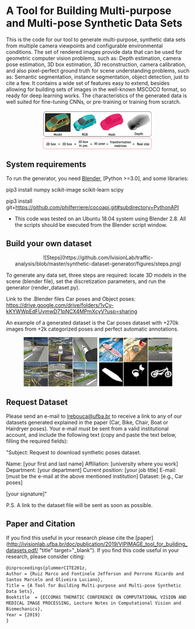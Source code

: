 # A Tool for Building Multi-purpose and Multi-pose Synthetic Data Sets

This is the code for our tool to generate multi-purpose, synthetic data sets from multiple camera viewpoints and configurable environmental conditions. The set of rendered images provide data that can be used for geometric computer vision problems, such as: Depth estimation, camera pose estimation, 3D box estimation, 3D reconstruction, camera calibration, and also pixel-perfect ground truth for scene understanding problems, such as: Semantic segmentation, instance segmentation, object detection, just to cite a few. It contains a wide set of features easy to extend, besides allowing for building sets of images in the well-known MSCOCO format, so ready for deep learning works. The characteristics of the generated data is well
suited for fine-tuning CNNs, or pre-training or training from scratch.

<p align="center">
	<img src="https://github.com/IvisionLab/traffic-analysis/blob/master/synthetic-dataset-generator/figures/outputs.png" width="60%" align="center" height="60%">
</p>

## System requirements

To run the generator, you need [Blender](https://github.com/dfelinto/blender), [Python >=3.0], and some libraries:

pip3 install numpy scikit-image scikit-learn scipy

pip3 install git+https://github.com/philferriere/cocoapi.git#subdirectory=PythonAPI

* This code was tested on an Ubuntu 18.04 system using Blender 2.8. All the scripts should be executed from the Blender script window.

## Build your own dataset

<p align="center">
	![Steps](https://github.com/IvisionLab/traffic-analysis/blob/master/synthetic-dataset-generator/figures/steps.png)
</p>

To generate any data set, three steps are required: locate 3D models in the scene (blender file), set the discretization parameters, and run the generator (render_dataset.py).

Link to the .Blender files Car poses and Object poses: https://drive.google.com/drive/folders/1vCy-kKYWWpEdFUymwD71pNCX4MPmXcyV?usp=sharing

An example of a generated dataset is the Car poses dataset with +270k images from +2k categorized poses and perfect automatic annotations.
<p align="center">
	<img src="https://github.com/IvisionLab/traffic-analysis/blob/master/synthetic-dataset-generator/figures/examples2.png" width="40%" align="center" height="40%">
	<img src="https://github.com/IvisionLab/traffic-analysis/blob/master/synthetic-dataset-generator/figures/examples3.png" width="40%" align="center" height="40%">
</p>

## Request Dataset
Please send an e-mail to lrebouca@ufba.br to receive a link to any of our datasets generated explained in the paper (Car, Bike, Chair, Boat or Hairdryer poses). Your e-mail must be sent from a valid institutional account, and include the following text (copy and paste the text below, filling the required fields):

"Subject: Request to download synthetic poses dataset.

Name: [your first and last name]
Affiliation: [university where you work]
Department: [your department]
Current position: [your job title]
E-mail: [must be the e-mail at the above mentioned institution]
Dataset: [e.g., Car poses]

[your signature]"  

P.S. A link to the dataset file will be sent as soon as possible.

## Paper and Citation
If you find this useful in your research please cite the [paper](http://ivisionlab.ufba.br/doc/publication/2019/VIPIMAGE_tool_for_building_datasets.pdf/ "title" target="_blank"). If you find this code useful in your research, please consider citing:

    @inproceedings{plummerCITE201z,
	Author = {Ruiz Marco and Fontinele Jefferson and Perrone Ricardo and Santos Marcelo and Oliveira Luciano},
	Title = {A Tool for Building Multi-purpose and Multi-pose Synthetic Data Sets},
	Booktitle  = {ECCOMAS THEMATIC CONFERENCE ON COMPUTATIONAL VISION AND MEDICAL IMAGE PROCESSING, Lecture Notes in Computational Vision and Biomechanics},
	Year = {2019}
    }


